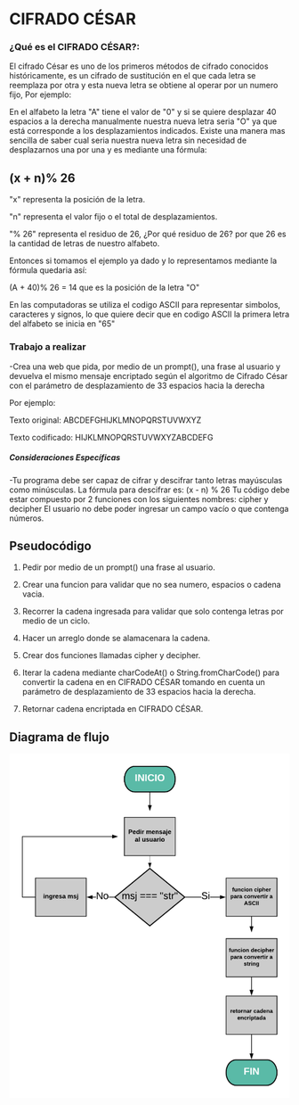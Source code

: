 # CIFRADO CÉSAR
### ¿Qué es el CIFRADO CÉSAR?:
El cifrado César es uno de los primeros métodos de cifrado conocidos históricamente,
es un cifrado de sustitución en el que cada letra se reemplaza por otra y esta nueva letra
se obtiene al operar por un numero fijo,
Por ejemplo:

En el alfabeto la letra "A" tiene el valor de "0" y si se quiere desplazar 40 espacios a la derecha manualmente
nuestra nueva letra seria "O" ya que está corresponde a los desplazamientos indicados.
Existe una manera mas sencilla de saber cual seria nuestra nueva letra sin necesidad de desplazarnos una por una
y es mediante una fórmula:

## (x + n)% 26

"x" representa la posición de la letra.

"n" representa el valor fijo o el total de desplazamientos.

"% 26" representa el residuo de 26, ¿Por qué residuo de 26? por que 26 es la cantidad de letras de nuestro alfabeto.

Entonces si tomamos el ejemplo ya dado y lo representamos mediante la fórmula quedaria así:

(A + 40)% 26 = 14 que es la posición de la letra "O"

En las computadoras se utiliza el codigo ASCII para representar simbolos, caracteres y signos, lo que quiere decir que en codigo ASCII la primera letra del alfabeto se inicia en "65"

### Trabajo a realizar
-Crea una web que pida, por medio de un prompt(), una frase al usuario y devuelva el mismo mensaje encriptado según el algoritmo de Cifrado César con el parámetro de desplazamiento de 33 espacios hacia la derecha

Por ejemplo:

Texto original: ABCDEFGHIJKLMNOPQRSTUVWXYZ

Texto codificado: HIJKLMNOPQRSTUVWXYZABCDEFG

##### Consideraciones Específicas

-Tu programa debe ser capaz de cifrar y descifrar tanto letras mayúsculas como minúsculas. La fórmula para descifrar es: (x - n) % 26
Tu código debe estar compuesto por 2 funciones con los siguientes nombres: cipher y decipher
El usuario no debe poder ingresar un campo vacío o que contenga números.
## Pseudocódigo
1. Pedir por medio de un prompt() una frase al usuario.

2. Crear una funcion para validar que no sea numero, espacios o cadena  vacia.

3. Recorrer la cadena ingresada para validar que solo contenga letras por medio de un ciclo.

3. Hacer un arreglo donde se alamacenara la cadena.

4. Crear dos funciones llamadas cipher y decipher.

5. Iterar la cadena mediante charCodeAt() o String.fromCharCode() para convertir la cadena en en CIFRADO CÉSAR tomando en cuenta un parámetro de desplazamiento de 33 espacios hacia la derecha.

6. Retornar cadena encriptada en CIFRADO CÉSAR.

## Diagrama de flujo
![CIFRADO CÉSAR](assets/img/diagrama-cifrado-cesar.png)
